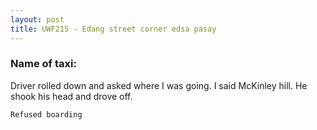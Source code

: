 ```yaml
---
layout: post
title: UWF215 - Edang street corner edsa pasay
---
```


### Name of taxi: 

Driver rolled down and asked where I was going. I said McKinley hill. He shook his head and drove off.

```Refused boarding```
